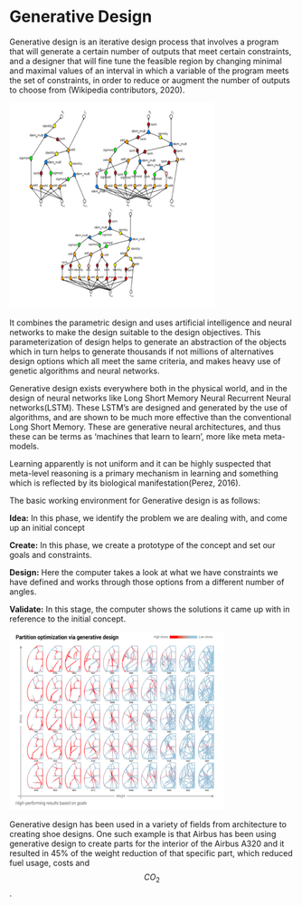# Generative Design

Generative design is an iterative design process that involves a program that will generate a certain number of outputs that meet certain constraints, and a designer that will fine tune the feasible region by changing minimal and maximal values of an interval in which a variable of the program meets the set of constraints, in order to reduce or augment the number of outputs to choose from (Wikipedia contributors, 2020).

![Generative Design analysis](<../.gitbook/assets/Screenshot 2022-01-05 at 3.27.25 PM.png>)

It combines the parametric design and uses artificial intelligence and neural networks to make the design suitable to the design objectives. This parameterization of design helps to generate an abstraction of the objects which in turn helps to generate thousands if not millions of alternatives design options which all meet the same criteria, and makes heavy use of genetic algorithms and neural networks.

Generative design exists everywhere both in the physical world, and in the design of neural networks like Long Short Memory Neural Recurrent Neural networks(LSTM). These LSTM’s are designed and generated by the use of algorithms, and are shown to be much more effective than the conventional Long Short Memory. These are generative neural architectures, and thus these can be terms as ‘machines that learn to learn’, more like meta meta-models.

Learning apparently is not uniform and it can be highly suspected that meta-level reasoning is a primary mechanism in learning and something which is reflected by its biological manifestation(Perez, 2016).

The basic working environment for Generative design is as follows:&#x20;

**Idea:** In this phase, we identify the problem we are dealing with, and come up an initial concept

**Create:** In this phase, we create a prototype of the concept and set our goals and constraints.&#x20;

**Design:** Here the computer takes a look at what we have constraints we have defined and works through those options from a different number of angles.&#x20;

**Validate:** In this stage, the computer shows the solutions it came up with in reference to the initial concept.

![Design Optimization via generative techniques](<../.gitbook/assets/Screenshot 2022-01-05 at 3.39.45 PM.png>)

Generative design has been used in a variety of fields from architecture to creating shoe designs. One such example is that Airbus has been using generative design to create parts for the interior of the Airbus A320 and it resulted in 45% of the weight reduction of that specific part, which reduced fuel usage, costs and $$CO_2$$.





